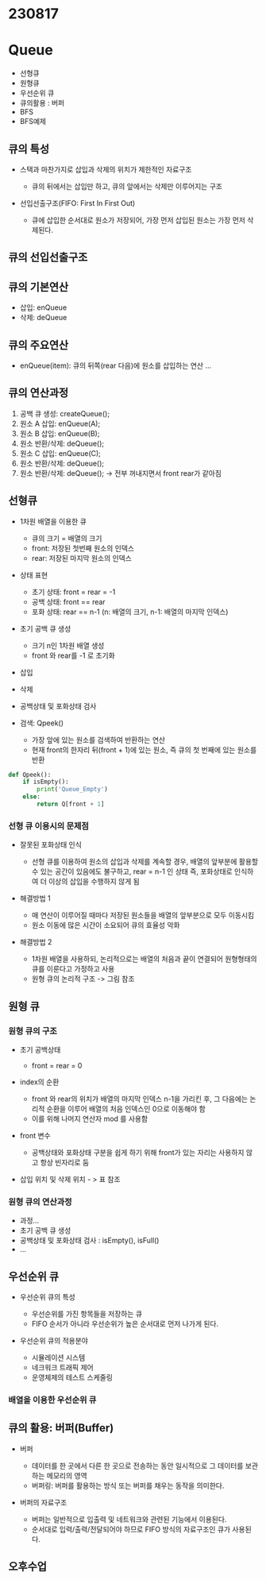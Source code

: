 # 230817
# Queue
- 선형큐
- 원형큐
- 우선순위 큐
- 큐의활용 : 버퍼
- BFS
- BFS예제

## 큐의 특성
- 스택과 마찬가지로 삽입과 삭제의 위치가 제한적인 자료구조
  - 큐의 뒤에서는 삽입만 하고, 큐의 앞에서는 삭제만 이루어지는 구조

- 선입선출구조(FIFO: First In First Out)
  - 큐에 삽입한 순서대로 원소가 저장되어, 가장 먼저 삽입된 원소는 가장 먼저 삭제된다.

## 큐의 선입선출구조

## 큐의 기본연산
- 삽입: enQueue
- 삭제: deQueue
  
## 큐의 주요연산
- enQueue(item): 큐의 뒤쪽(rear 다음)에 원소를 삽입하는 연산
...

## 큐의 연산과정
1. 공백 큐 생성: createQueue();
2. 원소 A 삽입: enQueue(A);
3. 원소 B 삽입: enQueue(B);
4. 원소 반환/삭제: deQueue();
5. 원소 C 삽입: enQueue(C);
6. 원소 반환/삭제: deQueue();
7. 원소 반환/삭제: deQueue(); -> 전부 꺼내지면서 front rear가 같아짐


## 선형큐
- 1차원 배열을 이용한 큐
  - 큐의 크기 = 배열의 크기
  - front: 저장된 첫번째 원소의 인덱스
  - rear: 저장된 마지막 원소의 인덱스

- 상태 표현
  - 초기 상태: front = rear = -1
  - 공백 상태: front == rear
  - 포화 상태: rear == n-1 (n: 배열의 크기, n-1: 배열의 마지막 인덱스)

- 초기 공백 큐 생성
  - 크기 n인 1차원 배열 생성
  - front 와 rear를 -1 로 초기화

- 삽입
- 삭제
- 공백상태 및 포화상태 검사
- 검색: Qpeek()
  - 가장 앞에 있는 원소를 검색하여 반환하는 연산
  - 현재 front의 한자리 뒤(front + 1)에 있는 원소, 즉 큐의 첫 번째에 있는 원소를 반환
```python
def Qpeek():
    if isEmpty():
        print('Queue_Empty')
    else:
        return Q[front + 1]
```

### 선형 큐 이용시의 문제점
- 잘못된 포화상태 인식
  - 선형 큐를 이용하여 원소의 삽입과 삭제를 계속할 경우, 배열의 앞부분에 활용할 수 있는 공간이 있음에도 불구하고, rear = n-1 인 상태 즉, 포화상태로 인식하여 더 이상의 삽입을 수행하지 않게 됨

- 해결방법 1
  - 매 연산이 이루어질 때마다 저장된 원소들을 배열의 앞부분으로 모두 이동시킴
  - 원소 이동에 많은 시간이 소요되어 큐의 효율성 악화

- 해결방법 2
  - 1차원 배열을 사용하되, 논리적으로는 배열의 처음과 끝이 연결되어 원형형태의 큐를 이룬다고 가정하고 사용
  - 원형 큐의 논리적 구조 -> 그림 참조

## 원형 큐
### 원형 큐의 구조
- 초기 공백상태
  - front = rear = 0

- index의 순환
  - front 와 rear의 위치가 배열의 마지막 인덱스 n-1을 가리킨 후, 그 다음에는 논리적 순환을 이루어 배열의 처음 인덱스인 0으로 이동해야 함
  - 이를 위해 나머지 연산자 mod 를 사용함

- front 변수
  - 공백상태와 포화상태 구분을 쉽게 하기 위해 front가 있는 자리는 사용하지 않고 항상 빈자리로 둠

- 삽입 위치 및 삭제 위치 - > 표 참조

### 원형 큐의 연산과정
- 과정...
- 초기 공백 큐 생성
- 공백상태 및 포화상태 검사 : isEmpty(), isFull()
- ...


## 우선순위 큐
- 우선순위 큐의 특성
  - 우선순위를 가진 항목들을 저장하는 큐
  - FIFO 순서가 아니라 우선순위가 높은 순서대로 먼저 나가게 된다.

- 우선순위 큐의 적용분야
  - 시뮬레이션 시스템
  - 네크워크 트래픽 제어
  - 운영체제의 테스트 스케줄링

### 배열을 이용한 우선순위 큐


## 큐의 활용: 버퍼(Buffer)
- 버퍼
  - 데이터를 한 곳에서 다른 한 곳으로 전송하는 동안 일시적으로 그 데이터를 보관하는 메모리의 영역
  - 버퍼링: 버퍼를 활용하는 방식 또는 버퍼를 채우는 동작을 의미한다.

- 버퍼의 자료구조
  - 버퍼는 일반적으로 입출력 및 네트워크와 관련된 기능에서 이용된다.
  - 순서대로 입력/출력/전달되어야 하므로 FIFO 방식의 자료구조인 큐가 사용된다.


## 오후수업


